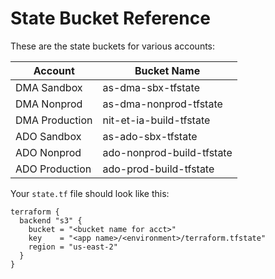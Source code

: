 # State Bucket Reference
These are the state buckets for various accounts:

| Account        | Bucket Name               | 
|----------------|---------------------------| 
| DMA Sandbox    | as-dma-sbx-tfstate        | 
| DMA Nonprod    | as-dma-nonprod-tfstate    | 
| DMA Production | nit-et-ia-build-tfstate   | 
| ADO Sandbox    | as-ado-sbx-tfstate        | 
| ADO Nonprod    | ado-nonprod-build-tfstate | 
| ADO Production | ado-prod-build-tfstate    | 

Your `state.tf` file should look like this:

```hcl
terraform {
  backend "s3" {
    bucket = "<bucket name for acct>"
    key    = "<app name>/<environment>/terraform.tfstate"
    region = "us-east-2"
  }
}
```